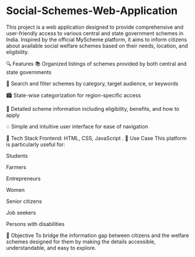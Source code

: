# Social-Schemes-Web-Application 
This project is a web application designed to provide comprehensive and user-friendly access to various central and state government schemes in India. Inspired by the official MyScheme platform, it aims to inform citizens about available social welfare schemes based on their needs, location, and eligibility.

🔍 Features
📚 Organized listings of schemes provided by both central and state governments

🧠 Search and filter schemes by category, target audience, or keywords

🏙️ State-wise categorization for region-specific access

📄 Detailed scheme information including eligibility, benefits, and how to apply

💡 Simple and intuitive user interface for ease of navigation

🚀 Tech Stack
Frontend: HTML, CSS, JavaScript .
💼 Use Case
This platform is particularly useful for:

Students

Farmers

Entrepreneurs

Women

Senior citizens

Job seekers

Persons with disabilities

📌 Objective
To bridge the information gap between citizens and the welfare schemes designed for them by making the details accessible, understandable, and easy to explore.

